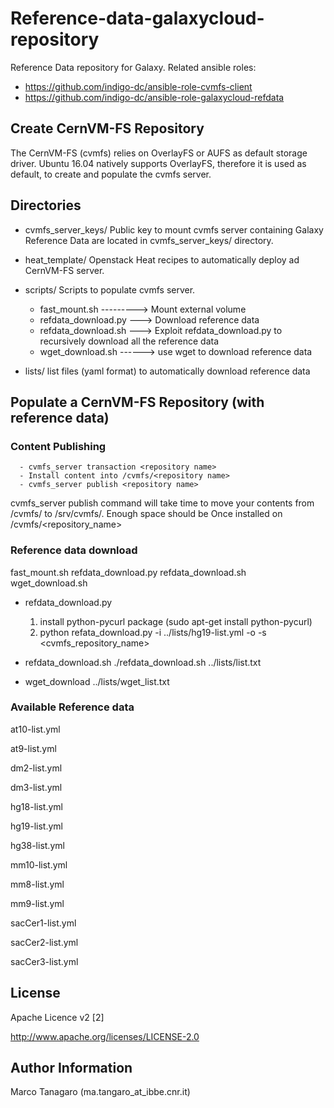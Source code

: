 Reference-data-galaxycloud-repository
=====================================

Reference Data repository for Galaxy.
Related ansible roles:

- https://github.com/indigo-dc/ansible-role-cvmfs-client
- https://github.com/indigo-dc/ansible-role-galaxycloud-refdata

Create CernVM-FS Repository
---------------------------

The CernVM-FS (cvmfs) relies on OverlayFS or AUFS as default storage driver.
Ubuntu 16.04 natively supports OverlayFS, therefore it is used as default, to create and populate the cvmfs server.

Directories
-----------

- cvmfs_server_keys/
   Public key to mount cvmfs server containing Galaxy Reference Data are located in  cvmfs_server_keys/ directory.

- heat_template/
  Openstack Heat recipes to automatically deploy ad CernVM-FS server.

- scripts/
  Scripts to populate cvmfs server.
    - fast_mount.sh ---------> Mount external volume
    - refdata_download.py ---> Download reference data
    - refdata_download.sh ---> Exploit refdata_download.py to recursively download all the reference data
    - wget_download.sh ------> use wget to download reference data

- lists/
  list files (yaml format) to automatically download reference data


Populate a CernVM-FS Repository (with reference data)
----------------------------------------------------

### Content Publishing
```
  - cvmfs_server transaction <repository name>
  - Install content into /cvmfs/<repository name>
  - cvmfs_server publish <repository name>
```
cvmfs_server publish command will take time to move your contents from /cvmfs/<repository name> to /srv/cvmfs/. Enough space should be
Once installed on /cvmfs/<repository_name> 


### Reference data download

fast_mount.sh  refdata_download.py  refdata_download.sh  wget_download.sh

- refdata_download.py

  1. install python-pycurl package (sudo apt-get install python-pycurl)
  2. python refata_download.py -i ../lists/hg19-list.yml -o <directory> -s <cvmfs_repository_name>

- refdata_download.sh
  ./refdata_download.sh ../lists/list.txt

- wget_download ../lists/wget_list.txt

### Available Reference data

at10-list.yml

at9-list.yml

dm2-list.yml

dm3-list.yml

hg18-list.yml

hg19-list.yml

hg38-list.yml

mm10-list.yml

mm8-list.yml

mm9-list.yml

sacCer1-list.yml

sacCer2-list.yml

sacCer3-list.yml

License
-------

Apache Licence v2 [2]

http://www.apache.org/licenses/LICENSE-2.0


Author Information
------------------

Marco Tanagaro (ma.tangaro_at_ibbe.cnr.it)

